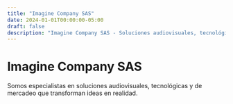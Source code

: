 ```yaml
---
title: "Imagine Company SAS"
date: 2024-01-01T00:00:00-05:00
draft: false
description: "Imagine Company SAS - Soluciones audiovisuales, tecnológicas y de mercadeo. Especialistas en producción audiovisual, desarrollo tecnológico y estrategias de marketing."
---
```


# Imagine Company SAS

Somos especialistas en soluciones audiovisuales, tecnológicas y de mercadeo que transforman ideas en realidad.
